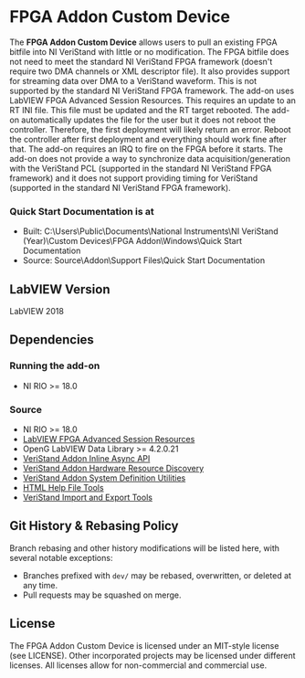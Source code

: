 # FPGA Addon Custom Device

The **FPGA Addon Custom Device** allows users to pull an existing FPGA bitfile into NI VeriStand with little or no modification. The FPGA bitfile does not need to meet the standard NI VeriStand FPGA framework (doesn't require two DMA channels or XML descriptor file). It also provides support for streaming data over DMA to a VeriStand waveform. This is not supported by the standard NI VeriStand FPGA framework.
The add-on uses LabVIEW FPGA Advanced Session Resources. This requires an update to an RT INI file. This file must be updated and the RT target rebooted. The add-on automatically updates the file for the user but it does not reboot the controller. Therefore, the first deployment will likely return an error. Reboot the controller after first deployment and everything should work fine after that.
The add-on requires an IRQ to fire on the FPGA before it starts.
The add-on does not provide a way to synchronize data acquisition/generation with the VeriStand PCL (supported in the standard NI VeriStand FPGA framework) and it does not support providing timing for VeriStand (supported in the standard NI VeriStand FPGA framework).

### Quick Start Documentation is at

- Built: C:\Users\Public\Documents\National Instruments\NI VeriStand (Year)\Custom Devices\FPGA Addon\Windows\Quick Start Documentation
- Source: Source\Addon\Support Files\Quick Start Documentation

## LabVIEW Version

LabVIEW 2018

## Dependencies

### Running the add-on

- NI RIO >= 18.0

### Source

- NI RIO >= 18.0
- [LabVIEW FPGA Advanced Session Resources](https://decibel.ni.com/content/docs/DOC-35574)
- OpenG LabVIEW Data Library >= 4.2.0.21
- [VeriStand Addon Inline Async API](https://github.com/ni/niveristand-custom-device-inline-async-api)
- [VeriStand Addon Hardware Resource Discovery](https://github.com/NIVeriStandAdd-Ons/Hardware-Resource-Discovery)
- [VeriStand Addon System Definition Utilities](https://github.com/NIVeriStandAdd-Ons/VeriStand-Addon-System-Definition-Utilities)
- [HTML Help File Tools](https://github.com/NIVeriStandAdd-Ons/HTML-Help-File-Tools)
- [VeriStand Import and Export Tools](https://github.com/NIVeriStandAdd-Ons/VeriStand-Addon-CD-Import-and-Export-Tool)

## Git History & Rebasing Policy

Branch rebasing and other history modifications will be listed here, with several notable exceptions:
- Branches prefixed with `dev/` may be rebased, overwritten, or deleted at any time.
- Pull requests may be squashed on merge.

## License
The FPGA Addon Custom Device is licensed under an MIT-style license (see LICENSE). Other incorporated projects may be licensed under different licenses. All licenses allow for non-commercial and commercial use.
